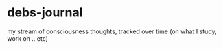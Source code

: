 # debs-journal
my stream of consciousness thoughts, tracked over time (on what I study, work on .. etc)
